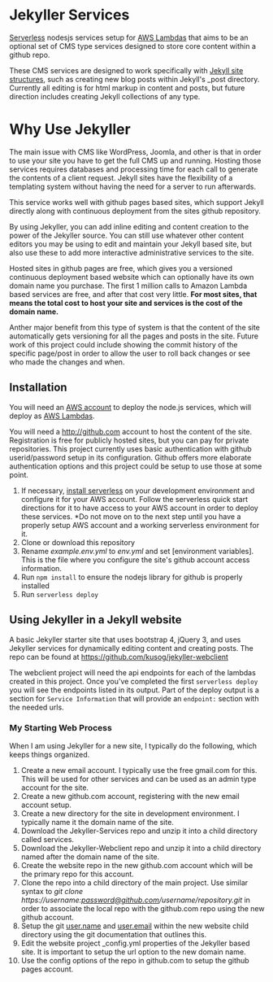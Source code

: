 # Jekyller Services
[Serverless](https://serverless.com/) nodesjs services setup for [AWS Lambdas](https://aws.amazon.com/lambda/) that aims to be an optional set of 
CMS type services designed to store core content within a github repo.

These CMS services are designed to work specifically with [Jekyll site structures](https://jekyllrb.com/), 
such as creating new blog posts within Jekyll's _post directory.  Currently all editing is for html markup 
in content and posts, but future direction includes creating Jekyll collections of any type.

# Why Use Jekyller
The main issue with CMS like WordPress, Joomla, and other is that in order to use your site you have to get the
full CMS up and running.  Hosting those services requires databases and processing time for each call to generate
the contents of a client request.  Jekyll sites have the flexibility of a templating system without having the need for
a server to run afterwards.

This service works well with github pages based sites, which support Jekyll directly along with 
continuous deployment from the sites github repository.  

By using Jekyller, you can add inline editing and content creation to the power of the Jekyller source.
You can still use whatever other content editors you may be using to edit and maintain your Jekyll based
site, but also use these to add more interactive administrative services to the site.  

Hosted sites in github pages are free, which gives you a versioned continuous deployment based 
website which can optionally have its own domain name you purchase.  The first 1 million calls
to Amazon Lambda based services are free, and after that cost very little.  **For most sites, that
means the total cost to host your site and services is the cost of the domain name.**  

Anther major benefit from this type of system is that the content of the site automatically gets versioning for
all the pages and posts in the site.  Future work of this project could include showing the commit history of
the specific page/post in order to allow the user to roll back changes or see who made the changes and when. 

## Installation
You will need an [AWS account](https://aws.amazon.com/) to deploy the node.js services, which will 
deploy as [AWS Lambdas](https://aws.amazon.com/lambda/).

You will need a http://github.com account to host the content of the site.  Registration is free
for publicly hosted sites, but you can pay for private repositories.  This project currently uses
basic authentication with github userid/password setup in its configuration.  Github offers
more elaborate authentication options and this project could be setup to use those at some point.

1. If necessary, [install serverless](https://serverless.com/framework/docs/getting-started/) on your development environment and configure it for your AWS account.  Follow the serverless quick start directions for it to have access to your
AWS account in order to deploy these services.  *Do not move on to the next step until you have a properly setup AWS account and a working serverless environment for it.
2. Clone or download this repository
3. Rename _example.env.yml_ to _env.yml_ and set [environment variables]. This is the file where you configure the site's github account access information.
4. Run `npm install` to ensure the nodejs library for github is properly installed
5. Run `serverless deploy` 

## Using Jekyller in a Jekyll website
A basic Jekyller starter site that uses bootstrap 4, jQuery 3, and uses Jekyller services for dynamically
editing content and creating posts.  The repo can be found at https://github.com/kusog/jekyller-webclient

The webclient project will need the api endpoints for each of the lambdas created in this project.  Once
you've completed the first `serverless deploy` you will see the endpoints listed in its output.  Part of the 
deploy output is a section for `Service Information` that will provide an `endpoint:` section with the needed
urls.

### My Starting Web Process
When I am using Jekyller for a new site, I typically do the following, which keeps things organized.

1. Create a new email account.  I typically use the free gmail.com for this.  This will be used for 
other services and can be used as an admin type account for the site.
2. Create a new github.com account, registering with the new email account setup.
3. Create a new directory for the site in development environment.  I typically name it the domain name of the site.
4. Download the Jekyller-Services repo and unzip it into a child directory called services.
5. Download the Jekyller-Webclient repo and unzip it into a child directory named after the domain name of the site.
6. Create the website repo in the new github.com account which will be the primary repo for this account.
7. Clone the repo into a child directory of the main project.  Use similar syntax to _git clone https://username:password@github.com/username/repository.git_ in order to associate the local repo with the github.com repo using the new github account.
7. Setup the git [user.name](https://help.github.com/articles/setting-your-username-in-git/) and [user.email](https://help.github.com/articles/setting-your-commit-email-address-in-git/) within the new website child directory using the git documentation that outlines this.
9. Edit the website project _config.yml properties of the Jekyller based site.  It is important to setup the url option to the new domain name.
10. Use the config options of the repo in github.com to setup the github pages account.

